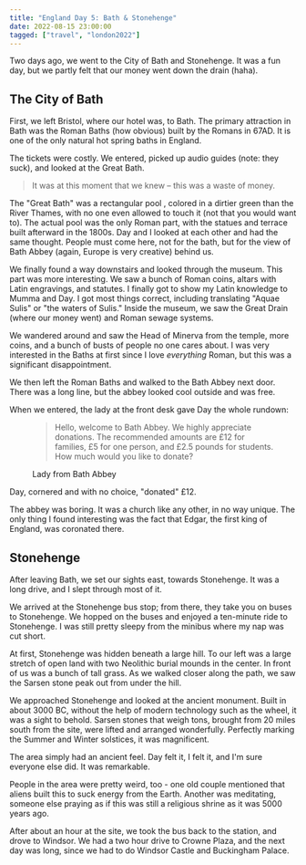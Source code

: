 ```yaml
---
title: "England Day 5: Bath & Stonehenge"
date: 2022-08-15 23:00:00
tagged: ["travel", "london2022"]
---
```


Two days ago, we went to the City of Bath and Stonehenge. It was a fun day, but we partly felt that our money went down the drain (haha).

## The City of Bath
First, we left Bristol, where our hotel was, to Bath. The primary attraction in Bath was the Roman Baths (how obvious) built by the Romans in 67AD. It is one of the only natural hot spring baths in England. 

The tickets were costly. We entered, picked up audio guides (note: they suck), and looked at the Great Bath. 

<blockquote class="blockquote text-center">
It was at this moment that we knew – this was a waste of money.
</blockquote>

The "Great Bath" was a rectangular pool	, colored in a dirtier green than the River Thames, with no one even allowed to touch it (not that you would want to). The actual pool was the only Roman part, with the statues and terrace built afterward in the 1800s. Day and I looked at each other and had the same thought. People must come here, not for the bath, but for the view of Bath Abbey (again, Europe is very creative) behind us.

We finally found a way downstairs and looked through the museum. This part was more interesting. We saw a bunch of Roman coins, altars with Latin engravings, and statutes. I finally got to show my Latin knowledge to Mumma and Day. I got most things correct, including translating "Aquae Sulis" or "the waters of Sulis." Inside the museum, we saw the Great Drain (where our money went) and Roman sewage systems. 

We wandered around and saw the Head of Minerva from the temple, more coins, and a bunch of busts of people no one cares about. I was very interested in the Baths at first since I love _everything_ Roman, but this was a significant disappointment.

We then left the Roman Baths and walked to the Bath Abbey next door. There was a long line, but the abbey looked cool outside and was free.

When we entered, the lady at the front desk gave Day the whole rundown:
<figure class="text-center">
<blockquote class="blockquote text-center">
Hello, welcome to Bath Abbey. We highly appreciate donations. The recommended amounts are £12 for families, £5 for one person, and £2.5 pounds for students. How much would you like to donate?
</blockquote>
  	<figcaption class="blockquote-footer">
  	Lady from Bath Abbey
  	</figcaption>
</figure>

Day, cornered and with no choice, "donated" £12.

The abbey was boring. It was a church like any other, in no way unique. The only thing I found interesting was the fact that Edgar, the first king of England, was coronated there. 

## Stonehenge
After leaving Bath, we set our sights east, towards Stonehenge. It was a long drive, and I slept through most of it.

We arrived at the Stonehenge bus stop; from there, they take you on buses to Stonehenge. We hopped on the buses and enjoyed a ten-minute ride to Stonehenge. I was still pretty sleepy from the minibus where my nap was cut short. 

At first, Stonehenge was hidden beneath a large hill. To our left was a large stretch of open land with two Neolithic burial mounds in the center. In front of us was a bunch of tall grass. As we walked closer along the path, we saw the Sarsen stone peak out from under the hill. 

We approached Stonehenge and looked at the ancient monument. Built in about 3000 BC, without the help of modern technology such as the wheel, it was a sight to behold. Sarsen stones that weigh tons, brought from 20 miles south from the site, were lifted and arranged wonderfully. Perfectly marking the Summer and Winter solstices, it was magnificent.

The area simply had an ancient feel. Day felt it, I felt it, and I'm sure everyone else did. It was remarkable.

People in the area were pretty weird, too - one old couple mentioned that aliens built this to suck energy from the Earth. Another was meditating, someone else praying as if this was still a religious shrine as it was 5000 years ago.

After about an hour at the site, we took the bus back to the station, and drove to Windsor. We had a two hour drive to Crowne Plaza, and the next day was long, since we had to do Windsor Castle and Buckingham Palace.
